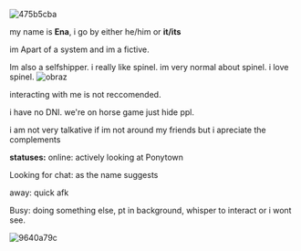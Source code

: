 ![475b5cba](https://github.com/user-attachments/assets/855a9c66-7278-4659-92c6-3b9db05cf630)

my name is **Ena**, i go by either he/him or **it/its**

im Apart of a system and im a fictive.

Im also a selfshipper. i really like spinel. im very normal about spinel. i love spinel. 
![obraz](https://github.com/user-attachments/assets/210a8a28-fffc-41a7-a0e9-efc9938be39c)

interacting with me is not reccomended. 

i have no DNI. we're on horse game just hide ppl.

i am not very talkative if im not around my friends but i apreciate the complements


**statuses:**
online: actively looking at Ponytown

Looking for chat: as the name suggests

away: quick afk

Busy: doing something else, pt in background, whisper to interact or i wont see.
 
![9640a79c](https://github.com/user-attachments/assets/c1011aea-323f-4272-a38e-31fe82455f81)




